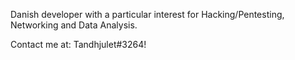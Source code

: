 Danish developer with a particular interest for Hacking/Pentesting, Networking and Data Analysis.

Contact me at: Tandhjulet#3264!
